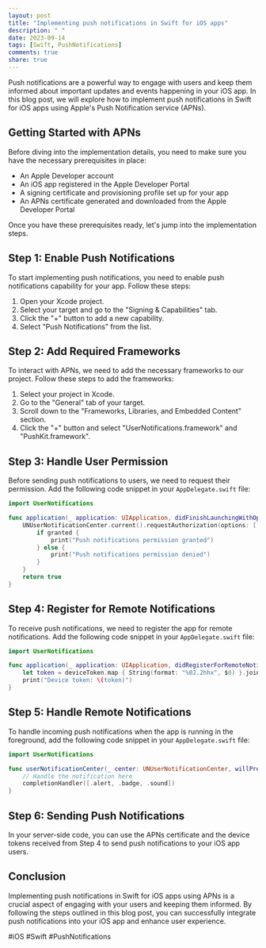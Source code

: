 ```yaml
---
layout: post
title: "Implementing push notifications in Swift for iOS apps"
description: " "
date: 2023-09-14
tags: [Swift, PushNotifications]
comments: true
share: true
---
```


Push notifications are a powerful way to engage with users and keep them informed about important updates and events happening in your iOS app. In this blog post, we will explore how to implement push notifications in Swift for iOS apps using Apple's Push Notification service (APNs).

## Getting Started with APNs

Before diving into the implementation details, you need to make sure you have the necessary prerequisites in place:

- An Apple Developer account
- An iOS app registered in the Apple Developer Portal
- A signing certificate and provisioning profile set up for your app
- An APNs certificate generated and downloaded from the Apple Developer Portal

Once you have these prerequisites ready, let's jump into the implementation steps.

## Step 1: Enable Push Notifications

To start implementing push notifications, you need to enable push notifications capability for your app. Follow these steps:

1. Open your Xcode project.
2. Select your target and go to the "Signing & Capabilities" tab.
3. Click the "+" button to add a new capability.
4. Select "Push Notifications" from the list.

## Step 2: Add Required Frameworks

To interact with APNs, we need to add the necessary frameworks to our project. Follow these steps to add the frameworks:

1. Select your project in Xcode.
2. Go to the "General" tab of your target.
3. Scroll down to the "Frameworks, Libraries, and Embedded Content" section.
4. Click the "+" button and select "UserNotifications.framework" and "PushKit.framework".

## Step 3: Handle User Permission

Before sending push notifications to users, we need to request their permission. Add the following code snippet in your `AppDelegate.swift` file:

```swift
import UserNotifications

func application(_ application: UIApplication, didFinishLaunchingWithOptions launchOptions: [UIApplication.LaunchOptionsKey: Any]?) -> Bool {
    UNUserNotificationCenter.current().requestAuthorization(options: [.alert, .badge, .sound]) { (granted, error) in
        if granted {
            print("Push notifications permission granted")
        } else {
            print("Push notifications permission denied")
        }
    }
    return true
}
```

## Step 4: Register for Remote Notifications

To receive push notifications, we need to register the app for remote notifications. Add the following code snippet in your `AppDelegate.swift` file:

```swift
import UserNotifications

func application(_ application: UIApplication, didRegisterForRemoteNotificationsWithDeviceToken deviceToken: Data) {
    let token = deviceToken.map { String(format: "%02.2hhx", $0) }.joined()
    print("Device token: \(token)")
}
```

## Step 5: Handle Remote Notifications

To handle incoming push notifications when the app is running in the foreground, add the following code snippet in your `AppDelegate.swift` file:

```swift
import UserNotifications

func userNotificationCenter(_ center: UNUserNotificationCenter, willPresent notification: UNNotification, withCompletionHandler completionHandler: @escaping (UNNotificationPresentationOptions) -> Void) {
    // Handle the notification here
    completionHandler([.alert, .badge, .sound])
}
```

## Step 6: Sending Push Notifications

In your server-side code, you can use the APNs certificate and the device tokens received from Step 4 to send push notifications to your iOS app users.

## Conclusion

Implementing push notifications in Swift for iOS apps using APNs is a crucial aspect of engaging with your users and keeping them informed. By following the steps outlined in this blog post, you can successfully integrate push notifications into your iOS app and enhance user experience.

#iOS #Swift #PushNotifications